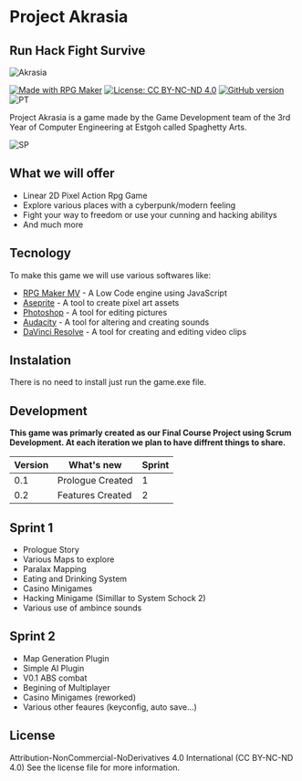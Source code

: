 # Project Akrasia
## Run Hack Fight Survive

![Akrasia](https://i.ibb.co/6Rmp13J/Project.png)

[![Made with RPG Maker](https://badgen.net/badge/RPG%20Maker/MV/green)](https://www.rpgmakerweb.com/products/rpg-maker-mv) [![License: CC BY-NC-ND 4.0](https://img.shields.io/badge/License-CC%20BY--NC--ND%204.0-lightgrey.svg)](https://creativecommons.org/licenses/by-nc-nd/4.0/) [![GitHub version](https://d25lcipzij17d.cloudfront.net/badge.svg?id=gh&type=6&v=0.2&x2=0)](https://github.com/Naereen/StrapDown.js) ![PT](https://img.shields.io/badge/Language-Portuguese-brightgreen)

Project Akrasia is a game made by the Game Development team of the 3rd Year of Computer Engineering at Estgoh called Spaghetty Arts.

![SP](https://i.ibb.co/SmV4JZ2/4a2a0db8-85d7-4b30-b4d0-473272c3c38d-200x200.png)

## What we will offer

- Linear 2D Pixel Action Rpg Game
- Explore various places with a cyberpunk/modern feeling
- Fight your way to freedom or use your cunning and hacking abilitys
- And much more

## Tecnology

To make this game we will use various softwares like:

- [RPG Maker MV] - A Low Code engine using JavaScript
- [Aseprite] - A tool to create pixel art assets
- [Photoshop] - A tool for editing pictures
- [Audacity] - A tool for altering and creating sounds
- [DaVinci Resolve] - A tool for creating and editing video clips

## Instalation

There is no need to install just run the game.exe file.

## Development

**This game was primarly created as our Final Course Project using Scrum Development. At each iteration we plan to
have diffrent things to share.**

Version | What's new | Sprint
------------ | ------------- | -------------
0.1 | Prologue Created | 1
0.2 | Features Created | 2

## Sprint 1
- Prologue Story
- Various Maps to explore
- Paralax Mapping
- Eating and Drinking System
- Casino Minigames
- Hacking Minigame (Simillar to System Schock 2)
- Various use of ambince sounds

## Sprint 2
- Map Generation Plugin
- Simple AI Plugin
- V0.1 ABS combat
- Begining of Multiplayer
- Casino Minigames (reworked)
- Various other feaures (keyconfig, auto save...)
   
## License

Attribution-NonCommercial-NoDerivatives 4.0 International (CC BY-NC-ND 4.0)
See the license file for more information.

   [RPG Maker MV]: <https://www.rpgmakerweb.com/products/rpg-maker-mv>
   [Aseprite]: <https://www.aseprite.org/>
   [Photoshop]: <https://www.adobe.com/pt/products/photoshop.html?mv=search&sdid=LZ32SYVR&ef_id=Cj0KCQjwmcWDBhCOARIsALgJ2QcV-9lgIUOwmAMZY79sfmb69KDec0uODy243jyd_DwbrIXtAPoGHn4aAqUZEALw_wcB:G:s&s_kwcid=AL!3085!3!441853227273!e!!g!!photoshop!1447265685!53212492301&gclid=Cj0KCQjwmcWDBhCOARIsALgJ2QcV-9lgIUOwmAMZY79sfmb69KDec0uODy243jyd_DwbrIXtAPoGHn4aAqUZEALw_wcB>
   [Audacity]: <https://www.audacityteam.org/>
   [DaVinci Resolve]: <https://www.blackmagicdesign.com/pt/products/davinciresolve>

